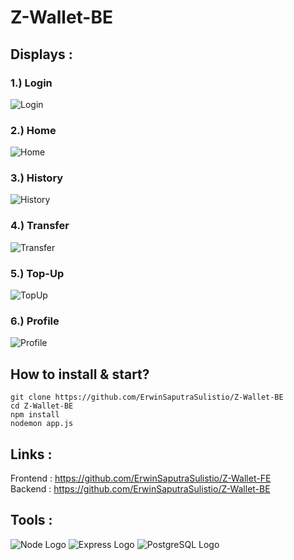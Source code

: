# Z-Wallet-BE

## Displays :  
### 1.) Login  
![Login](https://user-images.githubusercontent.com/77045083/117056856-fc787200-ad46-11eb-8329-9d9aac0cf244.png)  
### 2.) Home  
![Home](https://user-images.githubusercontent.com/77045083/117056862-ff736280-ad46-11eb-86eb-8c03dcfcaca5.png)  
### 3.) History  
![History](https://user-images.githubusercontent.com/77045083/117056871-00a48f80-ad47-11eb-9256-ed7115a3c3c2.png)  
### 4.) Transfer  
![Transfer](https://user-images.githubusercontent.com/77045083/117056899-0601da00-ad47-11eb-8f03-b05b10de7918.png)  
### 5.) Top-Up  
![TopUp](https://user-images.githubusercontent.com/77045083/117056905-07330700-ad47-11eb-9ed7-a144bc6d00b4.png)  
### 6.) Profile  
![Profile](https://user-images.githubusercontent.com/77045083/117056914-08fcca80-ad47-11eb-952a-d08814ec1f3d.png)  

## How to install & start?  
    git clone https://github.com/ErwinSaputraSulistio/Z-Wallet-BE
    cd Z-Wallet-BE
    npm install
    nodemon app.js

## Links :  
Frontend : https://github.com/ErwinSaputraSulistio/Z-Wallet-FE  
Backend : https://github.com/ErwinSaputraSulistio/Z-Wallet-BE  

## Tools :  
![Node Logo](https://user-images.githubusercontent.com/77045083/110448204-8dd6b980-80f3-11eb-89b6-13397ed8a31e.png)
![Express Logo](https://user-images.githubusercontent.com/77045083/111209202-52118780-85fe-11eb-8dc5-9394b3f0a9e3.png)
![PostgreSQL Logo](https://user-images.githubusercontent.com/77045083/110446881-397f0a00-80f2-11eb-8c98-ebfb3d5753c0.png) 

